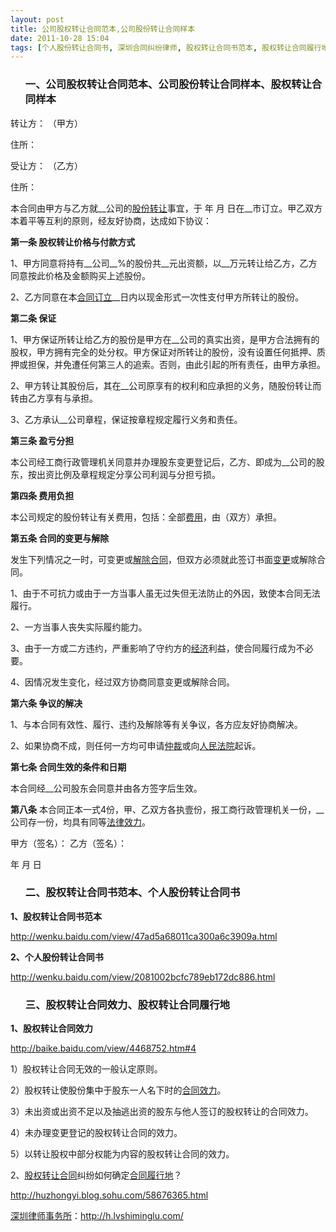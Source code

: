 ```yaml
---
layout: post
title: 公司股权转让合同范本,公司股份转让合同样本
date: 2011-10-28 15:04
tags: [个人股份转让合同书, 深圳合同纠纷律师, 股权转让合同书范本, 股权转让合同履行地, 股权转让合同效力, 股权转让合同样本, 转让合同]
---
```

<ol>
<h3>一、公司股权转让合同范本、公司股份转让合同样本、股权转让合同样本</h3>
</ol>
转让方：   （甲方）

住所：

受让方：   （乙方）

住所：

本合同由甲方与乙方就__公司的<a href="http://h.lvshiminglu.com/law/785.html" target="_blank">股份转让</a>事宜，于  年  月  日在__市订立。甲乙双方本着平等互利的原则，经友好协商，达成如下协议：

<strong>第一条  股权转让价格与付款方式</strong>

1、甲方同意将持有__公司__%的股份共__元出资额，以__万元转让给乙方，乙方同意按此价格及金额购买上述股份。

2、乙方同意在本<a href="http://h.lvshiminglu.com/law/746.html" target="_blank">合同订立</a>__日内以现金形式一次性支付甲方所转让的股份。

<strong>第二条  保证</strong>

1、甲方保证所转让给乙方的股份是甲方在__公司的真实出资，是甲方合法拥有的股权，甲方拥有完全的处分权。甲方保证对所转让的股份，没有设置任何抵押、质押或担保，并免遭任何第三人的追索。否则，由此引起的所有责任，由甲方承担。

2、甲方转让其股份后，其在__公司原享有的权利和应承担的义务，随股份转让而转由乙方享有与承担。

3、乙方承认__公司章程，保证按章程规定履行义务和责任。

<strong>第三条  盈亏分担</strong>

本公司经工商行政管理机关同意并办理股东变更登记后，乙方、即成为__公司的股东，按出资比例及章程规定分享公司利润与分担亏损。

<strong>第四条  费用负担</strong>

本公司规定的股份转让有关费用，包括：全部<a href="http://h.lvshiminglu.com/law/328.html" target="_blank">费用</a>，由（双方）承担。

<strong>第五条  合同的变更与解除</strong>

发生下列情况之一时，可变更或<a href="http://h.lvshiminglu.com/law/tag/%E5%90%88%E5%90%8C%E8%A7%A3%E9%99%A4%E5%90%88%E5%90%8C%E7%BB%88%E6%AD%A2" target="_blank">解除合同</a>，但双方必须就此签订书面<a href="http://h.lvshiminglu.com/law/tag/%E5%8F%AF%E5%8F%98%E6%9B%B4%E5%90%88%E5%90%8C%E7%9A%84%E5%8F%98%E6%9B%B4%E6%9D%83" target="_blank">变更</a>或解除合同。

1、由于不可抗力或由于一方当事人虽无过失但无法防止的外因，致使本合同无法履行。

2、一方当事人丧失实际履约能力。

3、由于一方或二方违约，严重影响了守约方的<a href="http://h.lvshiminglu.com/law/category/economics" target="_blank">经济</a>利益，使合同履行成为不必要。

4、因情况发生变化，经过双方协商同意变更或解除合同。

<strong>第六条  争议的解决</strong>

1、与本合同有效性、履行、违约及解除等有关争议，各方应友好协商解决。

2、如果协商不成，则任何一方均可申请<a href="http://h.lvshiminglu.com/law/tag/%E4%BB%B2%E8%A3%81" target="_blank">仲裁</a>或向<a href="http://h.lvshiminglu.com/law/101.html" target="_blank">人民法院</a>起诉。

<strong>第七条  合同生效的条件和日期</strong>

本合同经__公司股东会同意并由各方签字后生效。

<strong>第八条</strong> 本合同正本一式4份，甲、乙双方各执壹份，报工商行政管理机关一份，__公司存一份，均具有同等<a href="http://h.lvshiminglu.com/law/tag/%E5%90%88%E5%90%8C%E8%A7%A3%E9%99%A4%E7%9A%84%E6%B3%95%E5%BE%8B%E6%95%88%E5%8A%9B" target="_blank">法律效力</a>。

甲方（签名）：   乙方（签名）：

年 月 日
<ol>
<h3>二、股权转让合同书范本、个人股份转让合同书</h3>
</ol>
<strong>1、股权转让合同书范本</strong>

<a href="http://wenku.baidu.com/view/47ad5a68011ca300a6c3909a.html" target="_blank">http://wenku.baidu.com/view/47ad5a68011ca300a6c3909a.html</a>

<strong>2、个人股份转让合同书</strong>

<a href="http://wenku.baidu.com/view/2081002bcfc789eb172dc886.html" target="_blank">http://wenku.baidu.com/view/2081002bcfc789eb172dc886.html</a>
<ol>
<h3>三、股权转让合同效力、股权转让合同履行地</h3>
</ol>
<strong>1、股权转让合同效力</strong>

<a href="http://baike.baidu.com/view/4468752.htm#4" target="_blank">http://baike.baidu.com/view/4468752.htm#4</a>

1）股权转让合同无效的一般认定原则。

2）股权转让使股份集中于股东一人名下时的<a href="http://h.lvshiminglu.com/law/703.html" target="_blank">合同效力</a>。

3）未出资或出资不足以及抽逃出资的股东与他人签订的股权转让的合同效力。

4）未办理变更登记的股权转让合同的效力。

5）以转让股权中部分权能为内容的股权转让合同的效力。

2、<a href="http://h.lvshiminglu.com/law/785.html" target="_blank">股权转让合同</a>纠纷如何确定<a href="http://h.lvshiminglu.com/law/tag/%E5%90%88%E5%90%8C%E5%B1%A5%E8%A1%8C%E5%9C%B0%E7%9A%84%E7%A1%AE%E5%AE%9A" target="_blank">合同履行地</a>？

<a href="http://huzhongyi.blog.sohu.com/58676365.html" target="_blank">http://huzhongyi.blog.sohu.com/58676365.html</a>

<a href="http://h.lvshiminglu.com/">深圳律师事务所</a>：<a href="http://h.lvshiminglu.com/">http://h.lvshiminglu.com/</a>


